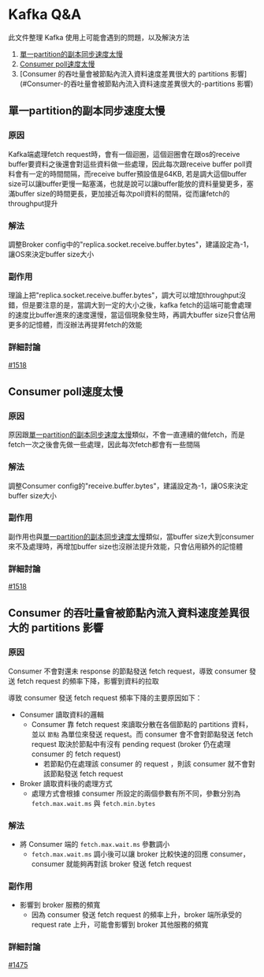 # Kafka Q&A

此文件整理 Kafka 使用上可能會遇到的問題，以及解決方法

1. [單一partition的副本同步速度太慢](#單一partition的副本同步速度太慢)
2. [Consumer poll速度太慢](#consumer-poll速度太慢)
3. [Consumer 的吞吐量會被節點內流入資料速度差異很大的 partitions 影響](#Consumer-的吞吐量會被節點內流入資料速度差異很大的-partitions 影響)

## 單一partition的副本同步速度太慢

### 原因

Kafka端處理fetch request時，會有一個迴圈，這個迴圈會在跟os的receive buffer要資料之後還會對這些資料做一些處理，因此每次跟receive buffer poll資料會有一定的時間間隔，而receive buffer預設值是64KB, 若是調大這個buffer size可以讓buffer更慢一點塞滿，也就是說可以讓buffer能放的資料量變更多，塞滿buffer size的時間更長，更加接近每次poll資料的間隔，從而讓fetch的throughput提升

### 解法

調整Broker config中的"replica.socket.receive.buffer.bytes"，建議設定為-1，讓OS來決定buffer size大小

### 副作用

理論上把"replica.socket.receive.buffer.bytes"，調大可以增加throughput沒錯，但是要注意的是，當調大到一定的大小之後，kafka fetch的這端可能會處理的速度比buffer進來的速度還慢，當這個現象發生時，再調大buffer size只會佔用更多的記憶體，而沒辦法再提昇fetch的效能

### 詳細討論

[#1518](https://github.com/skiptests/astraea/issues/1516)


## Consumer poll速度太慢

### 原因

原因跟[單一partition的副本同步速度太慢](#單一partition的副本同步速度太慢)類似，不會一直連續的做fetch，而是fetch一次之後會先做一些處理，因此每次fetch都會有一些間隔

### 解法

調整Consumer config的"receive.buffer.bytes"，建議設定為-1，讓OS來決定buffer size大小

### 副作用

副作用也與[單一partition的副本同步速度太慢](#單一partition的副本同步速度太慢)類似，當buffer size大到consumer來不及處理時，再增加buffer size也沒辦法提升效能，只會佔用額外的記憶體

### 詳細討論

[#1518](https://github.com/skiptests/astraea/issues/1516)

## Consumer 的吞吐量會被節點內流入資料速度差異很大的 partitions 影響

### 原因

Consumer 不會對還未 response 的節點發送 fetch request，導致 consumer 發送 fetch request 的頻率下降，影響到資料的拉取

導致 consumer 發送 fetch request 頻率下降的主要原因如下：

* Consumer 讀取資料的邏輯
  * Consumer 靠 fetch request 來讀取分散在各個節點的 partitions 資料，並以 `節點` 為單位來發送 request。而 consumer 會不會對節點發送 fetch request 取決於節點中有沒有 pending request (broker 仍在處理 consumer 的 fetch request)
    * 若節點仍在處理該 consumer 的 request ，則該 consumer 就不會對該節點發送 fetch request
* Broker 讀取資料後的處理方式
  * 處理方式會根據 consumer 所設定的兩個參數有所不同，參數分別為 `fetch.max.wait.ms` 與 `fetch.min.bytes`

### 解法

* 將 Consumer 端的 `fetch.max.wait.ms` 參數調小
  * `fetch.max.wait.ms` 調小後可以讓 broker 比較快速的回應 consumer， consumer 就能夠再對該 broker 發送 fetch request

### 副作用

* 影響到 broker 服務的頻寬
  * 因為 consumer 發送 fetch request 的頻率上升，broker 端所承受的 request rate 上升，可能會影響到 broker 其他服務的頻寬

### 詳細討論

[#1475](https://github.com/skiptests/astraea/issues/1475)

